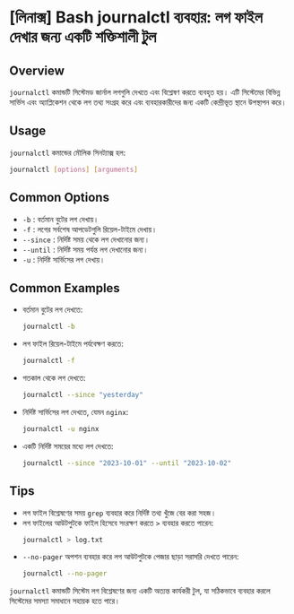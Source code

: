 # [লিনাক্স] Bash journalctl ব্যবহার: লগ ফাইল দেখার জন্য একটি শক্তিশালী টুল

## Overview
`journalctl` কমান্ডটি সিস্টেমড জার্নাল লগগুলি দেখতে এবং বিশ্লেষণ করতে ব্যবহৃত হয়। এটি সিস্টেমের বিভিন্ন সার্ভিস এবং অ্যাপ্লিকেশন থেকে লগ তথ্য সংগ্রহ করে এবং ব্যবহারকারীদের জন্য একটি কেন্দ্রীভূত স্থানে উপস্থাপন করে।

## Usage
`journalctl` কমান্ডের মৌলিক সিনট্যাক্স হল:

```bash
journalctl [options] [arguments]
```

## Common Options
- `-b` : বর্তমান বুটের লগ দেখায়।
- `-f` : লগের সর্বশেষ আপডেটগুলি রিয়েল-টাইমে দেখায়।
- `--since` : নির্দিষ্ট সময় থেকে লগ দেখানোর জন্য।
- `--until` : নির্দিষ্ট সময় পর্যন্ত লগ দেখানোর জন্য।
- `-u` : নির্দিষ্ট সার্ভিসের লগ দেখায়।

## Common Examples
- বর্তমান বুটের লগ দেখতে:
  ```bash
  journalctl -b
  ```

- লগ ফাইল রিয়েল-টাইমে পর্যবেক্ষণ করতে:
  ```bash
  journalctl -f
  ```

- গতকাল থেকে লগ দেখতে:
  ```bash
  journalctl --since "yesterday"
  ```

- নির্দিষ্ট সার্ভিসের লগ দেখতে, যেমন `nginx`:
  ```bash
  journalctl -u nginx
  ```

- একটি নির্দিষ্ট সময়ের মধ্যে লগ দেখতে:
  ```bash
  journalctl --since "2023-10-01" --until "2023-10-02"
  ```

## Tips
- লগ ফাইল বিশ্লেষণের সময় `grep` ব্যবহার করে নির্দিষ্ট তথ্য খুঁজে বের করা সহজ।
- লগ ফাইলের আউটপুটকে ফাইল হিসেবে সংরক্ষণ করতে `>` ব্যবহার করতে পারেন:
  ```bash
  journalctl > log.txt
  ```
- `--no-pager` অপশন ব্যবহার করে লগ আউটপুটকে পেজার ছাড়া সরাসরি দেখতে পারেন:
  ```bash
  journalctl --no-pager
  ``` 

`journalctl` কমান্ডটি সিস্টেম লগ বিশ্লেষণের জন্য একটি অত্যন্ত কার্যকরী টুল, যা সঠিকভাবে ব্যবহার করলে সিস্টেমের সমস্যা সমাধানে সহায়ক হতে পারে।